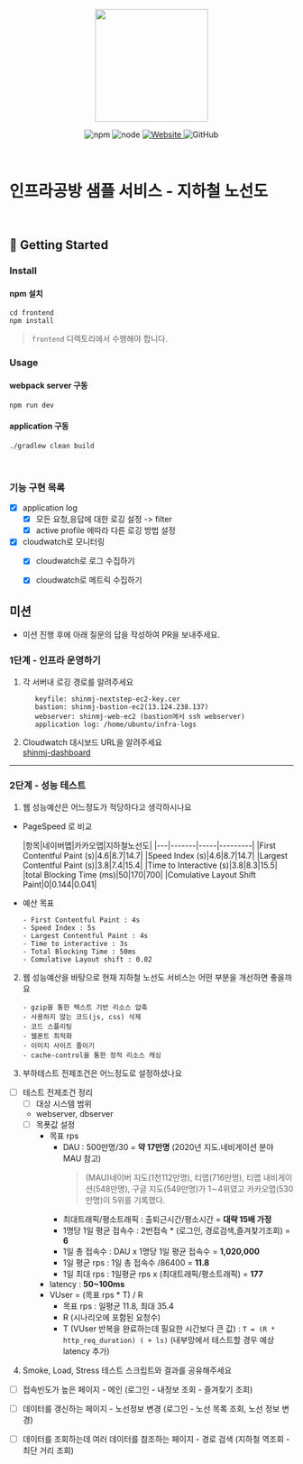 <p align="center">
    <img width="200px;" src="https://raw.githubusercontent.com/woowacourse/atdd-subway-admin-frontend/master/images/main_logo.png"/>
</p>
<p align="center">
  <img alt="npm" src="https://img.shields.io/badge/npm-%3E%3D%205.5.0-blue">
  <img alt="node" src="https://img.shields.io/badge/node-%3E%3D%209.3.0-blue">
  <a href="https://edu.nextstep.camp/c/R89PYi5H" alt="nextstep atdd">
    <img alt="Website" src="https://img.shields.io/website?url=https%3A%2F%2Fedu.nextstep.camp%2Fc%2FR89PYi5H">
  </a>
  <img alt="GitHub" src="https://img.shields.io/github/license/next-step/atdd-subway-service">
</p>

<br>

# 인프라공방 샘플 서비스 - 지하철 노선도

<br>

## 🚀 Getting Started

### Install
#### npm 설치
```
cd frontend
npm install
```
> `frontend` 디렉토리에서 수행해야 합니다.

### Usage
#### webpack server 구동
```
npm run dev
```
#### application 구동
```
./gradlew clean build
```
<br>

### 기능 구현 목록
- [x] application log
    - [x] 모든 요청,응답에 대한 로깅 설정 -> filter
    - [x] active profile 에따라 다른 로깅 방법 설정
- [x] cloudwatch로 모니터링
    - [x] cloudwatch로 로그 수집하기
    - [x] cloudwatch로 메트릭 수집하기


## 미션

* 미션 진행 후에 아래 질문의 답을 작성하여 PR을 보내주세요.

### 1단계 - 인프라 운영하기
1. 각 서버내 로깅 경로를 알려주세요
   <br>
   ```text
      keyfile: shinmj-nextstep-ec2-key.cer
      bastion: shinmj-bastion-ec2(13.124.238.137)
      webserver: shinmj-web-ec2 (bastion에서 ssh webserver)
      application log: /home/ubuntu/infra-logs
   ```

2. Cloudwatch 대시보드 URL을 알려주세요
   <br>
   [shinmj-dashboard](https://ap-northeast-2.console.aws.amazon.com/cloudwatch/home?region=ap-northeast-2#dashboards:name=shinmj-dashboard)

---

### 2단계 - 성능 테스트
1. 웹 성능예산은 어느정도가 적당하다고 생각하시나요
- PageSpeed 로 비교

  |항목|네이버맵|카카오맵|지하철노선도|
       |---|-------|-----|---------|
  |First Contentful Paint (s)|4.6|8.7|14.7|
  |Speed Index (s)|4.6|8.7|14.7|
  |Largest Contentful Paint (s)|3.8|7.4|15.4|
  |Time to Interactive (s)|3.8|8.3|15.5|
  |total Blocking Time (ms)|50|170|700|
  |Comulative Layout Shift Paint|0|0.144|0.041|

- 예산 목표
    ```text
    - First Contentful Paint : 4s
    - Speed Index : 5s
    - Largest Contentful Paint : 4s
    - Time to interactive : 3s
    - Total Blocking Time : 50ms
    - Comulative Layout shift : 0.02
    ```

2. 웹 성능예산을 바탕으로 현재 지하철 노선도 서비스는 어떤 부분을 개선하면 좋을까요
    ```text
    - gzip을 통한 텍스트 기반 리소스 압축
    - 사용하지 않는 코드(js, css) 삭제
    - 코드 스플리팅
    - 웹폰트 최적화
    - 이미지 사이즈 줄이기
    - cache-control을 통한 정적 리소스 캐싱
    ```

3. 부하테스트 전제조건은 어느정도로 설정하셨나요
- [ ] 테스트 전제조건 정리
    - [ ] 대상 시스템 범위
    - webserver, dbserver
    - [ ] 목푯값 설정
        - 목표 rps
            - DAU : 500만명/30 = **약 17만명** (2020년 지도.네비게이션 분야 MAU 참고)
              > (MAU)네이버 지도(1천112만명), 티맵(716만명), 티맵 내비게이션(548만명), 구글 지도(549만명)가 1∼4위였고 카카오맵(530만명)이 5위를 기록했다.
            - 최대트래픽/평소트래픽 : 출퇴근시간/평소시간 = **대략 15배 가정**
            - 1명당 1일 평균 접속수 : 2번접속 * (로그인, 경로검색,즐겨찾기조회) = **6**
            - 1일 총 접속수 : DAU x 1명당 1일 평균 접속수 = **1,020,000**
            - 1일 평균 rps : 1일 총 접속수 /86400 = **11.8**
            - 1일 최대 rps : 1일평균 rps x (최대트래픽/평소트래픽) = **177**
        - latency : **50~100ms**
        - VUser = (목표 rps * T) / R
            - 목표 rps : 일평균 11.8, 최대 35.4
            - R (시나리오에 포함된 요청수)
            - T (VUser 반복을 완료하는데 필요한 시간보다 큰 값) :
              `T = (R * http_req_duration) ( + ls)`  (내부망에서 테스트할 경우 예상 latency 추가)

4. Smoke, Load, Stress 테스트 스크립트와 결과를 공유해주세요
- [ ] 접속빈도가 높은 페이지  -  메인 (로그인 - 내정보 조회 - 즐겨찾기 조회)

- [ ] 데이터를 갱신하는 페이지 - 노선정보 변경 (로그인 - 노선 목록 조회, 노선 정보 변경)

- [ ] 데이터를 조회하는데 여러 데이터를 참조하는 페이지 - 경로 검색 (지하철 역조회 - 최단 거리 조회)